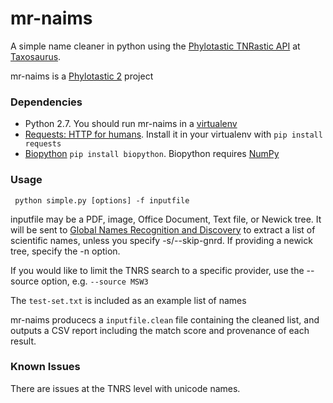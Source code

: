 mr-naims
========

A simple name cleaner in python using the [Phylotastic TNRastic API](http://www.evoio.org/wiki/Phylotastic/TNRS) at [Taxosaurus](http://taxosaurus.org).  

mr-naims is a [Phylotastic 2](http://evoio.org/wiki/Phylotastic) project 

### Dependencies

* Python 2.7.  You should run mr-naims in a [virtualenv](http://www.virtualenv.org/)
* [Requests: HTTP for humans](http://docs.python-requests.org/en/latest/).  Install it in your virtualenv with `pip install requests`
* [Biopython](http://biopython.org/wiki/Main_Page)  `pip install biopython`.  Biopython requires [NumPy](http://numpy.org)

### Usage

     python simple.py [options] -f inputfile
     
inputfile may be a PDF, image, Office Document, Text file, or Newick tree.  It will be sent to [Global Names Recognition and Discovery](http://gnrd.globalnames.org) to extract a list of scientific names, unless you specify -s/--skip-gnrd.
If providing a newick tree, specify the -n option.

If you would like to limit the TNRS search to a specific provider, use the --source option, e.g. `--source MSW3`

The `test-set.txt` is included as an example list of names

mr-naims producecs a `inputfile.clean` file containing the cleaned list, and outputs a CSV report including the match score and provenance of each result.

### Known Issues

There are issues at the TNRS level with unicode names.
